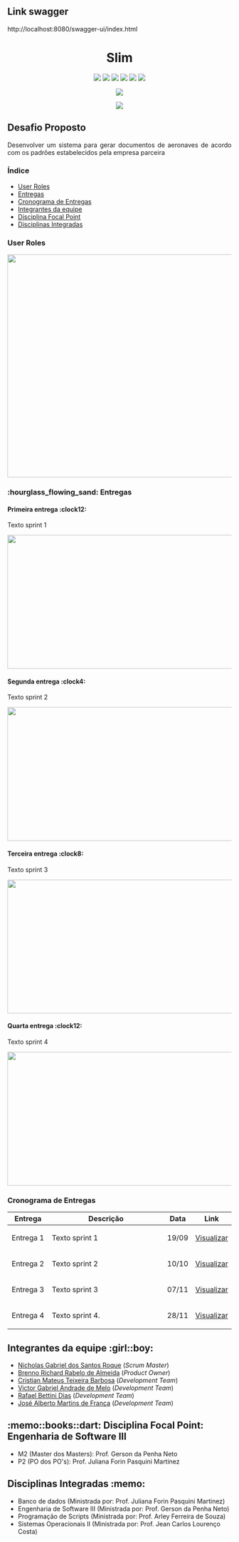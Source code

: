 ## Link swagger

http://localhost:8080/swagger-ui/index.html

<html>
       <head></head>
       <body>
              <h1 align="center">Slim</h1>
              <p align="center">
                     <img src="https://img.shields.io/badge/HTML5-E34F26?style=for-the-badge&logo=html5&logoColor=white">
                     <img src="https://img.shields.io/badge/CSS3-1572B6?style=for-the-badge&logo=css3&logoColor=white">
                     <img src="https://img.shields.io/badge/Java-ED8B00?style=for-the-badge&logo=java&logoColor=white">
                     <img src="https://img.shields.io/badge/Spring-6DB33F?style=for-the-badge&logo=spring&logoColor=white">
                     <img src="https://img.shields.io/badge/JavaScript-F7DF1E?style=for-the-badge&logo=javascript&logoColor=black">
                     <img src="https://img.shields.io/badge/ReactJS-61DAFB?style=for-the-badge&logo=react&logoColor=black">
              </p>
              <p align="center"><img src="https://img.shields.io/badge/status-em_desenvolvimento-blue?style=for-the-badge&logo=appveyor"></p>
              <p align="center"><img src="https://img.shields.io/badge/Sprint%20atual-Sprint 1-blue?style=for-the-badge&logo=appveyor"></p>
              <h2>Desafio Proposto</h2>
              <p align="justify">Desenvolver um sistema para gerar documentos de aeronaves de acordo com os padrões estabelecidos pela empresa parceira</p>
              <h3>Índice</h3>
              <ul>
                <li><a href="https://github.com/DevSlim001/API_Slim_4Semestre#user-roles">User Roles</a>
                <li><a href="https://github.com/DevSlim001/API_Slim_4Semestre#hourglass_flowing_sand-entregas">Entregas</a>
                <li><a href="https://github.com/DevSlim001/API_Slim_4Semestre#cronograma-de-entregas">Cronograma de Entregas</a>
                <li><a href="https://github.com/DevSlim001/API_Slim_4Semestre#integrantes-da-equipe-girlboy">Integrantes da equipe</a>
                <li><a href="https://github.com/DevSlim001/API_Slim_4Semestre#memobooksdart-disciplina-focal-point-engenharia-de-software-ii">Disciplina Focal Point</a>
                <li><a href="https://github.com/DevSlim001/API_Slim_4Semestre#disciplinas-integradas-memo">Disciplinas Integradas</a>
              </ul>
              <h3>User Roles</h3>
              <img src="" width=550px height=500px>
              <h3>:hourglass_flowing_sand: Entregas</h3>
              <h4>Primeira entrega :clock12:</h4>
              <p align="justify">Texto sprint 1</p>
              <img src="https://github.com/DevSlim001/API_Slim_4Semestre/blob/45d0bd44bbb57a7baf72ea204586d150de90ecd5/docs/Sprints/Sprint 1.jpeg" width="550px" height="300px">
              <h4>Segunda entrega :clock4:</h4>
              <p align="justify">Texto sprint 2</p>
              <img src="https://github.com/DevSlim001/API_Slim_4Semestre/blob/45d0bd44bbb57a7baf72ea204586d150de90ecd5/docs/Sprints/Sprint 2.jpeg" width="550px" height="300px">
              <h4>Terceira entrega :clock8:</h4>
              <p align="justify">Texto sprint 3</p>
              <img src="https://github.com/DevSlim001/API_Slim_4Semestre/blob/45d0bd44bbb57a7baf72ea204586d150de90ecd5/docs/Sprints/Sprint 3.jpeg" width="550px" height="300px">
              <h4>Quarta entrega :clock12:</h4>
              <p align="justify">Texto sprint 4</p>
              <img src="https://github.com/DevSlim001/API_Slim_4Semestre/blob/45d0bd44bbb57a7baf72ea204586d150de90ecd5/docs/Sprints/Sprint 4.jpeg" width="550px" height="300px">
              <h3>Cronograma de Entregas</h3>
              <table>
                     <thead>
                            <th width=100px>Entrega</th>
                            <th width=500px>Descrição</th>
                            <th width=45px>Data</th>
                            <th width=45px>Link</th>
                     </thead>
                     <tr>
                            <td><p align="center">Entrega 1</p></td>
                            <td><p align="justify">Texto sprint 1</p></td>
                            <td><p align="center">19/09</p></td>
                            <td><p align="center"><a href="">Visualizar</a></p></td>
                     </tr>
                     <tr>
                            <td><p align="center">Entrega 2</p></td>
                            <td><p align="justify">Texto sprint 2</p></td>
                            <td><p align="center">10/10</p></td>
                            <td><p align="center"><a href="">Visualizar</p></td>
                     </tr>
                     <tr>
                            <td><p align="center">Entrega 3</p></td>
                            <td><p align="justify">Texto sprint 3</p></td>
                            <td><p align="center">07/11</p></td>
                            <td><p align="center"><a href="">Visualizar</p></td>
                     </tr>
                     <tr>
                            <td><p align="center">Entrega 4</p></td>
                            <td><p align="justify">Texto sprint 4.</p></td>
                            <td><p align="center">28/11</p></td>
                            <td><p align="center"><a href="">Visualizar</p></td>
                     </tr>
              </table>
              <h2>Integrantes da equipe :girl::boy:</h2>
              <ul>
                    <li><a href="">Nicholas Gabriel dos Santos Roque</a> (<i>Scrum Master</i>)
                    <li><a href="">Brenno Richard Rabelo de Almeida</a> (<i>Product Owner</i>)
                    <li><a href="">Cristian Mateus Teixeira Barbosa</a> (<i>Development Team</i>)
                    <li><a href="">Victor Gabriel Andrade de Melo</a> (<i>Development Team</i>)
                    <li><a href="">Rafael Bettini Dias</a> (<i>Development Team</i>)
                    <li><a href="">José Alberto Martins de França</a> (<i>Development Team</i>)
              </ul>
              <h2>:memo::books::dart: Disciplina Focal Point: Engenharia de Software III</h2>
              <ul>
                     <li>M2 (Master dos Masters): Prof. Gerson da Penha Neto
                     <li>P2 (PO dos PO's): Prof. Juliana Forin Pasquini Martinez
              </ul>
              <h2>Disciplinas Integradas :memo:</h2>
              <ul>
                    <li>Banco de dados (Ministrada por: Prof. Juliana Forin Pasquini Martinez)
                    <li>Engenharia de Software III (Ministrada por: Prof. Gerson da Penha Neto)
                    <li>Programação de Scripts (Ministrada por: Prof. Arley Ferreira de Souza)
                    <li>Sistemas Operacionais II (Ministrada por: Prof. Jean Carlos Lourenço Costa)
              </ul>
       </body>
</html>
